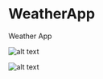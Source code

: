 # WeatherApp

Weather App

![alt text](https://snag.gy/5i3fsu.jpg)

![alt text](https://snag.gy/1WMt4p.jpg)
